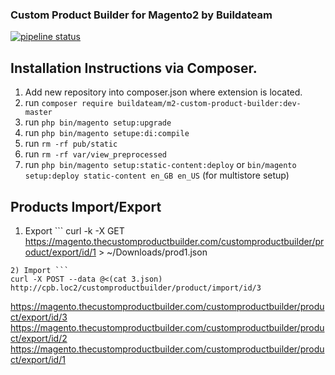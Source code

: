 ### Custom Product Builder for Magento2 by Buildateam
[![pipeline status](https://git.buildateam.io/mage/m2-custom-product-builder/badges/master/pipeline.svg)](https://git.buildateam.io/mage/m2-custom-product-builder/commits/master)

## Installation Instructions via Composer. 
1) Add new repository into composer.json where extension is located.
2) run `composer require buildateam/m2-custom-product-builder:dev-master`
3) run `php bin/magento setup:upgrade`
4) run `php bin/magento setupe:di:compile`
5) run `rm -rf pub/static`
6) run `rm -rf var/view_preprocessed`
7) run `php bin/magento setup:static-content:deploy` or `bin/magento setup:deploy static-content en_GB en_US` (for multistore setup) 




## Products Import/Export
1) Export ```
curl -k -X GET https://magento.thecustomproductbuilder.com/customproductbuilder/product/export/id/1 > ~/Downloads/prod1.json
```
2) Import ```
curl -X POST --data @<(cat 3.json) http://cpb.loc2/customproductbuilder/product/import/id/3
```

https://magento.thecustomproductbuilder.com/customproductbuilder/product/export/id/3
https://magento.thecustomproductbuilder.com/customproductbuilder/product/export/id/2
https://magento.thecustomproductbuilder.com/customproductbuilder/product/export/id/1
